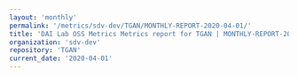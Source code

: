 ```yaml
---
layout: 'monthly'
permalink: '/metrics/sdv-dev/TGAN/MONTHLY-REPORT-2020-04-01/'
title: 'DAI Lab OSS Metrics Metrics report for TGAN | MONTHLY-REPORT-2020-04-01'
organization: 'sdv-dev'
repository: 'TGAN'
current_date: '2020-04-01'
---
```

